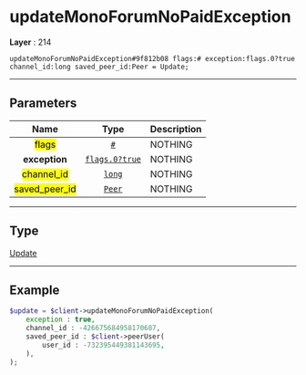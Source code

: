 # updateMonoForumNoPaidException

**Layer** : 214

```tl
updateMonoForumNoPaidException#9f812b08 flags:# exception:flags.0?true channel_id:long saved_peer_id:Peer = Update;
```

---

## Parameters

| Name | Type | Description |
| :---: | :---: | :--- |
| <mark>flags</mark> | [`#`](type/#) | NOTHING |
| **exception** | [`flags.0?true`](type/true) | NOTHING |
| <mark>channel_id</mark> | [`long`](type/long) | NOTHING |
| <mark>saved_peer_id</mark> | [`Peer`](type/Peer) | NOTHING |

---

## Type

[Update](type/Update)

---

## Example

```php
$update = $client->updateMonoForumNoPaidException(
	exception : true,
	channel_id : -426675684958170687,
	saved_peer_id : $client->peerUser(
		user_id : -732395449381143695,
	),
);
```